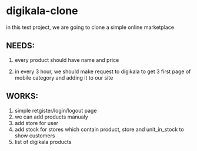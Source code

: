 # digikala-clone

in this test project, we are going to clone a simple online marketplace

## NEEDS:

1. every product should have name and price 

2. in every 3 hour, we should make request to digikala to get 3 first page of mobile category and 
   adding it to our site



## WORKS:

1. simple retgister/login/logout page
2. we can add products manualy
3. add store for user
4. add stock for stores which contain product, store and unit_in_stock
   to show customers
5. list of digikala products
